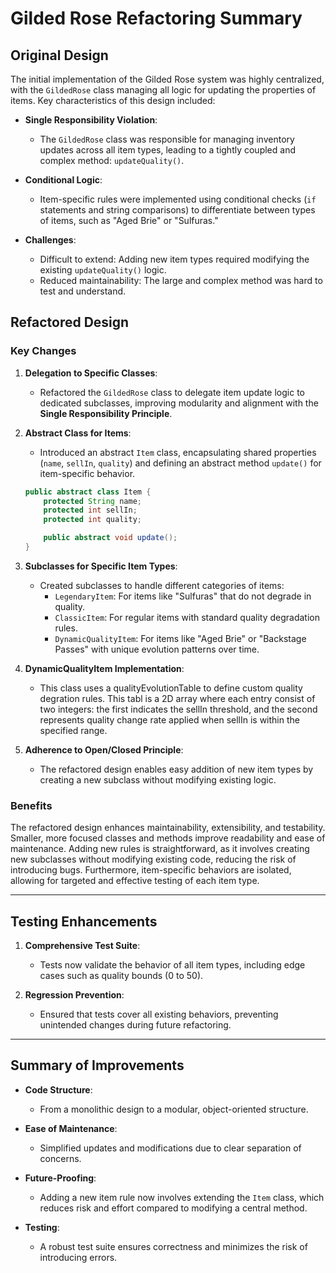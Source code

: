 # Gilded Rose Refactoring Summary

## Original Design

The initial implementation of the Gilded Rose system was highly centralized, with the `GildedRose` class managing all logic for updating the properties of items. Key characteristics of this design included:

- **Single Responsibility Violation**:

  - The `GildedRose` class was responsible for managing inventory updates across all item types, leading to a tightly coupled and complex method: `updateQuality()`.

- **Conditional Logic**:

  - Item-specific rules were implemented using conditional checks (`if` statements and string comparisons) to differentiate between types of items, such as "Aged Brie" or "Sulfuras."

- **Challenges**:

  - Difficult to extend: Adding new item types required modifying the existing `updateQuality()` logic.
  - Reduced maintainability: The large and complex method was hard to test and understand.


## Refactored Design

### Key Changes

1. **Delegation to Specific Classes**:

   - Refactored the `GildedRose` class to delegate item update logic to dedicated subclasses, improving modularity and alignment with the **Single Responsibility Principle**.

2. **Abstract Class for Items**:

   - Introduced an abstract `Item` class, encapsulating shared properties (`name`, `sellIn`, `quality`) and defining an abstract method `update()` for item-specific behavior.

   ```java
   public abstract class Item {
       protected String name;
       protected int sellIn;
       protected int quality;

       public abstract void update();
   }
   ```

3. **Subclasses for Specific Item Types**:

   - Created subclasses to handle different categories of items:
     - `LegendaryItem`: For items like "Sulfuras" that do not degrade in quality.
     - `ClassicItem`: For regular items with standard quality degradation rules.
     - `DynamicQualityItem`: For items like "Aged Brie" or "Backstage Passes" with unique evolution patterns over time.

4. **DynamicQualityItem Implementation**:
   - This class uses a qualityEvolutionTable to define custom quality degration rules. This tabl is a 2D array where each entry consist of two integers: the first indicates the sellIn threshold, and the second represents quality change rate applied when sellIn is within the specified range.
5. **Adherence to Open/Closed Principle**:

   - The refactored design enables easy addition of new item types by creating a new subclass without modifying existing logic.

### Benefits

The refactored design enhances maintainability, extensibility, and testability. Smaller, more focused classes and methods improve readability and ease of maintenance. Adding new rules is straightforward, as it involves creating new subclasses without modifying existing code, reducing the risk of introducing bugs. Furthermore, item-specific behaviors are isolated, allowing for targeted and effective testing of each item type.

---

## Testing Enhancements

1. **Comprehensive Test Suite**:

   - Tests now validate the behavior of all item types, including edge cases such as quality bounds (0 to 50).

2. **Regression Prevention**:

   - Ensured that tests cover all existing behaviors, preventing unintended changes during future refactoring.

---

## Summary of Improvements

- **Code Structure**:

  - From a monolithic design to a modular, object-oriented structure.

- **Ease of Maintenance**:

  - Simplified updates and modifications due to clear separation of concerns.

- **Future-Proofing**:

  - Adding a new item rule now involves extending the `Item` class, which reduces risk and effort compared to modifying a central method.

- **Testing**:

  - A robust test suite ensures correctness and minimizes the risk of introducing errors.

